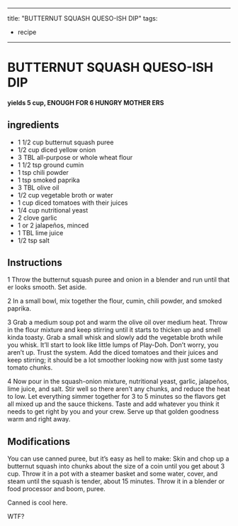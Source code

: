 
---
title: "BUTTERNUT SQUASH QUESO-ISH DIP"
tags:
  - recipe
---
# BUTTERNUT SQUASH QUESO-ISH DIP



#### yields  5 cup, ENOUGH FOR 6 HUNGRY MOTHER ERS


## ingredients
* 1 1/2 cup butternut squash puree 
* 1/2 cup diced yellow onion 
* 3 TBL all-purpose or whole wheat flour 
* 1 1/2 tsp ground cumin 
* 1 tsp chili powder 
* 1 tsp smoked paprika 
* 3 TBL olive oil 
* 1/2 cup vegetable broth or water 
* 1 cup diced tomatoes with their juices 
* 1/4 cup nutritional yeast 
* 2 clove garlic 
* 1 or 2 jalapeños, minced 
* 1 TBL lime juice 
* 1/2 tsp salt 



## Instructions
1 Throw the butternut squash puree and onion in a blender and run until that  er looks smooth. Set aside.

2 In a small bowl, mix together the flour, cumin, chili powder, and smoked paprika.

3 Grab a medium soup pot and warm the olive oil over medium heat. Throw in the flour mixture and keep stirring until it starts to thicken up and smell kinda toasty. Grab a small whisk and slowly add the vegetable broth while you whisk. It’ll start to look like little lumps of Play-Doh. Don’t worry, you aren’t  up. Trust the system. Add the diced tomatoes and their juices and keep stirring; it should be a lot smoother looking now with just some tasty tomato chunks.

4 Now pour in the squash-onion mixture, nutritional yeast, garlic, jalapeños, lime juice, and salt. Stir well so there aren’t any chunks, and reduce the heat to low. Let everything simmer together for 3 to 5 minutes so the flavors get all mixed up and the sauce thickens. Taste and add whatever you think it needs to get right by you and your crew. Serve up that golden goodness warm and right away.



## Modifications
You can use canned puree, but it’s easy as hell to make: Skin and chop up a butternut squash into chunks about the size of a coin until you get about 3 cup. Throw it in a pot with a steamer basket and some water, cover, and steam until the squash is tender, about 15 minutes. Throw it in a blender or food processor and boom,  puree.

 Canned is cool here.

 WTF?




